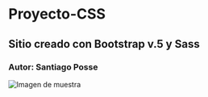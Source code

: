 # Proyecto-CSS
## Sitio creado con Bootstrap v.5 y Sass
### Autor: Santiago Posse
![Imagen de muestra](https://github.com/smposse2022/Proyecto-CSS/blob/main/Im%C3%A1genes/ImagenReadme.png)
